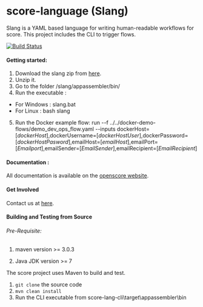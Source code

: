 score-language (Slang)
==============

Slang is a YAML based language for writing human-readable workflows for score. This project includes the CLI to trigger flows.

[![Build Status](https://travis-ci.org/openscore/score-language.svg)](https://travis-ci.org/openscore/score-language)

#### Getting started:

1. Download the slang zip from [here](https://github.com/openscore/score-language/releases/download/slang-CLI-0.2/slang.zip).
2. Unzip it.
3. Go to the folder /slang/appassembler/bin/
4. Run the executable :
  - For Windows : slang.bat 
  - For Linux : bash slang
5. Run the Docker example flow:  run --f ../../docker-demo-flows/demo_dev_ops_flow.yaml  --inputs dockerHost=[*dockerHost*],dockerUsername=[*dockerHostUser*],dockerPassword=[*dockerHostPasword*],emailHost=[*emailHost*],emailPort=[*Emailport*],emailSender=[*EmailSender*],emailRecipient=[*EmailRecipient*]



#### Documentation :

All documentation is available on the [openscore website](http://www.openscore.io/#/docs).

#### Get Involved

Contact us at [here](mailto:support@openscore.io).

#### Building and Testing from Source

###### Pre-Requisite:

1. maven version >= 3.0.3

2. Java JDK version >= 7

The score project uses Maven to build and test.

1. ```git clone``` the source code
2. ```mvn clean install```
3. Run the CLI executable from score-lang-cli\target\appassembler\bin 

